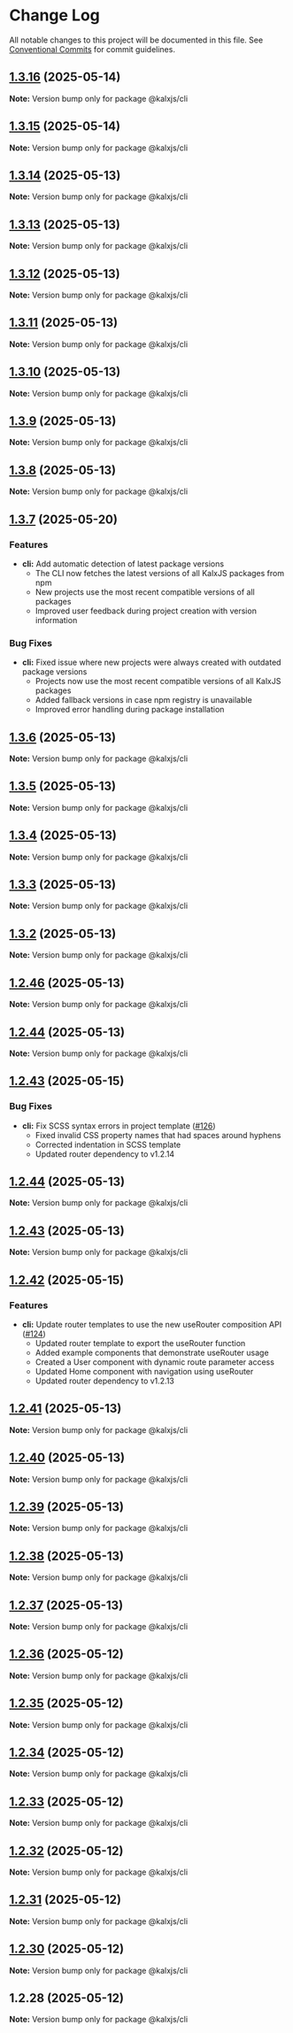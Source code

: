# Change Log

All notable changes to this project will be documented in this file.
See [Conventional Commits](https://conventionalcommits.org) for commit guidelines.

## [1.3.16](https://github.com/Odeneho-Calculus/kalxjs/compare/@kalxjs/cli@1.3.15...@kalxjs/cli@1.3.16) (2025-05-14)

**Note:** Version bump only for package @kalxjs/cli

## [1.3.15](https://github.com/Odeneho-Calculus/kalxjs/compare/@kalxjs/cli@1.3.14...@kalxjs/cli@1.3.15) (2025-05-14)

**Note:** Version bump only for package @kalxjs/cli

## [1.3.14](https://github.com/Odeneho-Calculus/kalxjs/compare/@kalxjs/cli@1.3.13...@kalxjs/cli@1.3.14) (2025-05-13)

**Note:** Version bump only for package @kalxjs/cli

## [1.3.13](https://github.com/Odeneho-Calculus/kalxjs/compare/@kalxjs/cli@1.3.12...@kalxjs/cli@1.3.13) (2025-05-13)

**Note:** Version bump only for package @kalxjs/cli

## [1.3.12](https://github.com/Odeneho-Calculus/kalxjs/compare/@kalxjs/cli@1.3.11...@kalxjs/cli@1.3.12) (2025-05-13)

**Note:** Version bump only for package @kalxjs/cli

## [1.3.11](https://github.com/Odeneho-Calculus/kalxjs/compare/@kalxjs/cli@1.3.10...@kalxjs/cli@1.3.11) (2025-05-13)

**Note:** Version bump only for package @kalxjs/cli

## [1.3.10](https://github.com/Odeneho-Calculus/kalxjs/compare/@kalxjs/cli@1.3.9...@kalxjs/cli@1.3.10) (2025-05-13)

**Note:** Version bump only for package @kalxjs/cli

## [1.3.9](https://github.com/Odeneho-Calculus/kalxjs/compare/@kalxjs/cli@1.3.8...@kalxjs/cli@1.3.9) (2025-05-13)

**Note:** Version bump only for package @kalxjs/cli

## [1.3.8](https://github.com/Odeneho-Calculus/kalxjs/compare/@kalxjs/cli@1.3.6...@kalxjs/cli@1.3.8) (2025-05-13)

**Note:** Version bump only for package @kalxjs/cli

## [1.3.7](https://github.com/Odeneho-Calculus/kalxjs/compare/@kalxjs/cli@1.3.6...@kalxjs/cli@1.3.7) (2025-05-20)

### Features

- **cli:** Add automatic detection of latest package versions
  - The CLI now fetches the latest versions of all KalxJS packages from npm
  - New projects use the most recent compatible versions of all packages
  - Improved user feedback during project creation with version information

### Bug Fixes

- **cli:** Fixed issue where new projects were always created with outdated package versions
  - Projects now use the most recent compatible versions of all KalxJS packages
  - Added fallback versions in case npm registry is unavailable
  - Improved error handling during package installation

## [1.3.6](https://github.com/Odeneho-Calculus/kalxjs/compare/@kalxjs/cli@1.3.5...@kalxjs/cli@1.3.6) (2025-05-13)

**Note:** Version bump only for package @kalxjs/cli

## [1.3.5](https://github.com/Odeneho-Calculus/kalxjs/compare/@kalxjs/cli@1.3.4...@kalxjs/cli@1.3.5) (2025-05-13)

**Note:** Version bump only for package @kalxjs/cli

## [1.3.4](https://github.com/Odeneho-Calculus/kalxjs/compare/@kalxjs/cli@1.3.3...@kalxjs/cli@1.3.4) (2025-05-13)

**Note:** Version bump only for package @kalxjs/cli

## [1.3.3](https://github.com/Odeneho-Calculus/kalxjs/compare/@kalxjs/cli@1.3.2...@kalxjs/cli@1.3.3) (2025-05-13)

**Note:** Version bump only for package @kalxjs/cli

## [1.3.2](https://github.com/Odeneho-Calculus/kalxjs/compare/@kalxjs/cli@1.2.46...@kalxjs/cli@1.3.2) (2025-05-13)

**Note:** Version bump only for package @kalxjs/cli

## [1.2.46](https://github.com/Odeneho-Calculus/kalxjs/compare/@kalxjs/cli@1.2.43...@kalxjs/cli@1.2.46) (2025-05-13)

**Note:** Version bump only for package @kalxjs/cli

## [1.2.44](https://github.com/Odeneho-Calculus/kalxjs/compare/@kalxjs/cli@1.2.44...@kalxjs/cli@1.2.44) (2025-05-13)

**Note:** Version bump only for package @kalxjs/cli

## [1.2.43](https://github.com/Odeneho-Calculus/kalxjs/compare/@kalxjs/cli@1.2.42...@kalxjs/cli@1.2.43) (2025-05-15)

### Bug Fixes

- **cli:** Fix SCSS syntax errors in project template ([#126](https://github.com/Odeneho-Calculus/kalxjs/issues/126))
  - Fixed invalid CSS property names that had spaces around hyphens
  - Corrected indentation in SCSS template
  - Updated router dependency to v1.2.14

## [1.2.44](https://github.com/Odeneho-Calculus/kalxjs/compare/@kalxjs/cli@1.2.43...@kalxjs/cli@1.2.44) (2025-05-13)

**Note:** Version bump only for package @kalxjs/cli

## [1.2.43](https://github.com/Odeneho-Calculus/kalxjs/compare/@kalxjs/cli@1.2.41...@kalxjs/cli@1.2.43) (2025-05-13)

**Note:** Version bump only for package @kalxjs/cli

## [1.2.42](https://github.com/Odeneho-Calculus/kalxjs/compare/@kalxjs/cli@1.2.41...@kalxjs/cli@1.2.42) (2025-05-15)

### Features

- **cli:** Update router templates to use the new useRouter composition API ([#124](https://github.com/Odeneho-Calculus/kalxjs/issues/124))
  - Updated router template to export the useRouter function
  - Added example components that demonstrate useRouter usage
  - Created a User component with dynamic route parameter access
  - Updated Home component with navigation using useRouter
  - Updated router dependency to v1.2.13

## [1.2.41](https://github.com/Odeneho-Calculus/kalxjs/compare/@kalxjs/cli@1.2.40...@kalxjs/cli@1.2.41) (2025-05-13)

**Note:** Version bump only for package @kalxjs/cli

## [1.2.40](https://github.com/Odeneho-Calculus/kalxjs/compare/@kalxjs/cli@1.2.39...@kalxjs/cli@1.2.40) (2025-05-13)

**Note:** Version bump only for package @kalxjs/cli

## [1.2.39](https://github.com/Odeneho-Calculus/kalxjs/compare/@kalxjs/cli@1.2.38...@kalxjs/cli@1.2.39) (2025-05-13)

**Note:** Version bump only for package @kalxjs/cli

## [1.2.38](https://github.com/Odeneho-Calculus/kalxjs/compare/@kalxjs/cli@1.2.37...@kalxjs/cli@1.2.38) (2025-05-13)

**Note:** Version bump only for package @kalxjs/cli

## [1.2.37](https://github.com/Odeneho-Calculus/kalxjs/compare/@kalxjs/cli@1.2.36...@kalxjs/cli@1.2.37) (2025-05-13)

**Note:** Version bump only for package @kalxjs/cli

## [1.2.36](https://github.com/Odeneho-Calculus/kalxjs/compare/@kalxjs/cli@1.2.35...@kalxjs/cli@1.2.36) (2025-05-12)

**Note:** Version bump only for package @kalxjs/cli

## [1.2.35](https://github.com/Odeneho-Calculus/kalxjs/compare/@kalxjs/cli@1.2.34...@kalxjs/cli@1.2.35) (2025-05-12)

**Note:** Version bump only for package @kalxjs/cli

## [1.2.34](https://github.com/Odeneho-Calculus/kalxjs/compare/@kalxjs/cli@1.2.33...@kalxjs/cli@1.2.34) (2025-05-12)

**Note:** Version bump only for package @kalxjs/cli

## [1.2.33](https://github.com/Odeneho-Calculus/kalxjs/compare/@kalxjs/cli@1.2.32...@kalxjs/cli@1.2.33) (2025-05-12)

**Note:** Version bump only for package @kalxjs/cli

## [1.2.32](https://github.com/Odeneho-Calculus/kalxjs/compare/@kalxjs/cli@1.2.31...@kalxjs/cli@1.2.32) (2025-05-12)

**Note:** Version bump only for package @kalxjs/cli

## [1.2.31](https://github.com/Odeneho-Calculus/kalxjs/compare/@kalxjs/cli@1.2.30...@kalxjs/cli@1.2.31) (2025-05-12)

**Note:** Version bump only for package @kalxjs/cli

## [1.2.30](https://github.com/Odeneho-Calculus/kalxjs/compare/@kalxjs/cli@1.2.28...@kalxjs/cli@1.2.30) (2025-05-12)

**Note:** Version bump only for package @kalxjs/cli

## 1.2.28 (2025-05-12)

**Note:** Version bump only for package @kalxjs/cli
